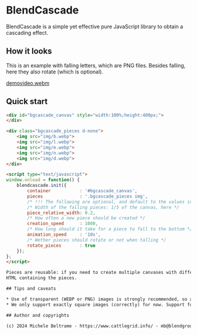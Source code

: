 # BlendCascade

BlendCascade is a simple yet effective pure JavaScript library to obtain a cascading effect.

## How it looks

This is an example with falling letters, which are PNG files. Besides falling, here they also rotate (which is optional).

[demovideo.webm](https://github.com/mc7244/BlendCascade/assets/86221/feec74e4-8a59-46ba-9657-78690a79164b)

## Quick start

```html
<div id="bgcascade_canvas" style="width:100%;height:400px;">
</div>

<div class="bgcascade_pieces d-none">
    <img src="img/b.webp">
    <img src="img/l.webp">
    <img src="img/e.webp">
    <img src="img/n.webp">
    <img src="img/d.webp">
</div>

<script type="text/javascript">
window.onload = function() {
    blendcascade.init({
        container           : '#bgcascade_canvas',
        pieces              : '.bgcascade_pieces img',
        /* !!! The following are optional, and default to the values indicated here !!! */
        /* Width of the falling pieces: 1/5 of the canvas, here */
        piece_relative_width: 0.2,
        /* How often a new piece should be created */
        creation_speed      : 1000,
        /* How long should it take for a piece to fall to the bottom */
        animation_speed     : '10s',
        /* Wether pieces should rotate or not when talling */
        rotate_pieces       : true
    });
};
</script>

Pieces are reusable: if you need to create multiple canvases with different parameters, you can just reuse the same
HTML containing the pieces.

## Tips and caveats

* Use of transparent (WEBP or PNG) images is strongly recommended, so any collision will look good.
* We only support exactly square images (correctly) for now. Support for rectangular images is planned. 

## Author and copyrights

(c) 2024 Michele Beltrame - https://www.cattlegrid.info/ - mb@blendgroup.it
